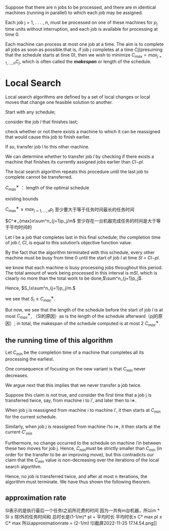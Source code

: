 Suppose that there are n jobs to be processed, and there are m identical machines (running in parallel) to which each job may be assigned.

Each job j = 1, . . . , n, must be processed on one of these machines for $p_j$ time units without interruption, and each job is available for processing at time 0.

Each machine can process at most one job at a time. The aim is to complete all jobs as soon as possible.that is, if job j completes at a time Cj(presuming that the schedule starts at time 0), then we wish to minimize $C_{max}= max_{j=1,...,n}C_j$, which is often called the _**makespan**_ or length of the schedule.

# Local Search

Local search algorithms are defined by a set of local changes or local moves that change one feasible solution to another.

Start with any schedule;

consider the job _l_ that finishes last;

check whether or not there exists a machine to which it can be reassigned that would cause this job to finish earlier.

If so, transfer job l to this other machine.

We can determine whether to transfer job _l_ by checking if there exists a machine that finishes its currently assigned jobs earlier than _Cl−pl_.

The local search algorithm repeats this procedure until the last job to complete cannot be transferred.

$C^∗_{max}$ ： length of the optimal schedule

existing bounds

$C^∗_{max}≥ max_{j=1,...,n}p_j$ 至少要大于等于任务时间最长的任务时间

$C^∗_{max}≥\sum^n_{j=1}p_j/m$ 至少存在一台机器完成任务的时间是大于等于平均时间的

Let _l_ be a job that completes last in this final schedule; the completion time of job _l_, _Cl_, is equal to this solution’s objective function value.

By the fact that the algorithm terminated with this schedule, every other machine must be busy from time 0 until the start of job _l_ at time _Sl = Cl−pl._

we know that each machine is busy processing jobs throughout this period. The total amount of work being processed in this interval is m*Sl*, which is clearly no more than the total work to be done,$\sum^n_{j=1}p_j$.

Hence, $S_l≤\sum^n_{j=1}p_j/m.$

we see that $S_l \leq C^∗_{max}$.

But now, we see that the length of the schedule before the start of job _l_ is at most $C^∗_{max}$, （Sl的原因）as is the length of the schedule afterward（pj的原因）; in total, the makespan of the schedule computed is at most 2 $C^∗_{max}$.

## the running time of this algorithm

Let $C_{min}$ be the completion time of a machine that completes all its processing the earliest.

One consequence of focusing on the new variant is that $C_{min}$ never decreases.

We argue next that this implies that we never transfer a job twice.

Suppose this claim is not true, and consider the first time that a job j is transferred twice, say, from machine i to i′, and later then to i∗.

When job j is reassigned from machine i to machine i′, it then starts at $C_{min}$ for the current schedule.

Similarly, when job j is reassigned from machine i′to i∗, it then starts at the current $C′_{min}$

Furthermore, no change occurred to the schedule on machine i′in between these two moves for job j. Hence, $C_{min}$must be strictly smaller than $C_{min}$ (in order for the transfer to be an improving move), but this contradicts our claim that the $C_{min}$ value is non-decreasing over the iterations of the local search algorithm.

Hence, no job is transferred twice, and after at most n iterations, the algorithm must terminate. We have thus shown the following theorem.

## approximation rate
Sl表示的是执行最后一个任务l之前所花费的时间
因为一共有m台机器，所以m * Sl ≤ 除l外的任务时间和
总时长是(1-1/m)* pl + 平均时长
平均时长≤ C* max 
pl ≤ C* max
所以approximationrate = (2-1/m)
![[截屏2022-11-25 17.14.54.png]]
